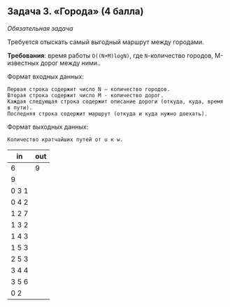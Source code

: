 ## Задача 3. «Города» (4 балла)
*Обязательная задача*

Требуется отыскать самый выгодный маршрут между городами. 

**Требования**: время работы `O((N+M)logN)`, где `N`-количество городов, M-известных дорог между ними..

Формат входных данных:

    Первая строка содержит число N – количество городов.
    Вторая строка содержит число M - количество дорог.
    Каждая следующая строка содержит описание дороги (откуда, куда, время в пути).
    Последняя строка содержит маршрут (откуда и куда нужно доехать).

Формат выходных данных:

    Количество кратчайших путей от u к w.

| in     | out  | 
|--------|------|
|6       | 9    |
|9       |      |
|0 3 1   |      |
|0 4 2   |      |
|1 2 7   |      |
|1 3 2   |      |
|1 4 3   |      |
|1 5 3   |      |
|2 5 3   |      |
|3 4 4   |      |
|3 5 6   |      |
|0 2     |      |
